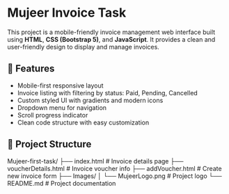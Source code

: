 # Mujeer Invoice Task

This project is a mobile-friendly invoice management web interface built using **HTML**, **CSS (Bootstrap 5)**, and **JavaScript**. It provides a clean and user-friendly design to display and manage invoices.

## 🌟 Features

- Mobile-first responsive layout
- Invoice listing with filtering by status: Paid, Pending, Cancelled
- Custom styled UI with gradients and modern icons
- Dropdown menu for navigation
- Scroll progress indicator
- Clean code structure with easy customization

## 📁 Project Structure

Mujeer-first-task/
├── index.html # Invoice details page
├── voucherDetails.html # Invoice voucher info
├── addVoucher.html # Create new invoice form
├── Images/
│ └── MujeerLogo.png # Project logo
└── README.md # Project documentation

